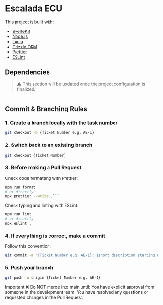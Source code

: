 # Escalada ECU 

This project is built with:
- [SvelteKit](https://kit.svelte.dev/)
- [Node.js](https://nodejs.org/)
- [Lucia](https://lucia-auth.com/)
- [Drizzle ORM](https://orm.drizzle.team/)
- [Prettier](https://prettier.io/)
- [ESLint](https://eslint.org/)

## Dependencies
> ⚠️ This section will be updated once the project configuration is finalized.  

---

## Commit & Branching Rules

### 1. Create a branch locally with the task number

```sh
git checkout -b {Ticket Number e.g. AE-1}

```

### 2. Switch back to an existing branch

```sh
git checkout {Ticket Number}
```
### 3. Before making a Pull Request
 Check code formatting with Prettier:

```sh
npm run format
# or directly
npx prettier --write .```
```
Check typing and linting with ESLint:
```sh
npm run lint
# or directly
npx eslint .
```

### 4. If everything is correct, make a commit
Follow this convention:
```sh
git commit -m "{Ticket Number e.g. AE-1}: {short description starting with a verb in present tense}"
```

### 5. Push your branch

```sh
git push -u origin {Ticket Number e.g. AE-1}
```
Important
❌ Do NOT merge into main until:
You have explicit approval from someone in the development team.
You have resolved any questions or requested changes in the Pull Request.

